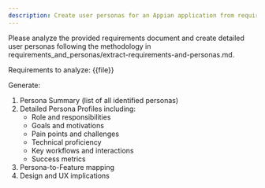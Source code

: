 ```yaml
---
description: Create user personas for an Appian application from requirements
---
```


Please analyze the provided requirements document and create detailed user personas following the methodology in requirements_and_personas/extract-requirements-and-personas.md.

Requirements to analyze:
{{file}}

Generate:
1. Persona Summary (list of all identified personas)
2. Detailed Persona Profiles including:
   - Role and responsibilities
   - Goals and motivations
   - Pain points and challenges
   - Technical proficiency
   - Key workflows and interactions
   - Success metrics
3. Persona-to-Feature mapping
4. Design and UX implications
